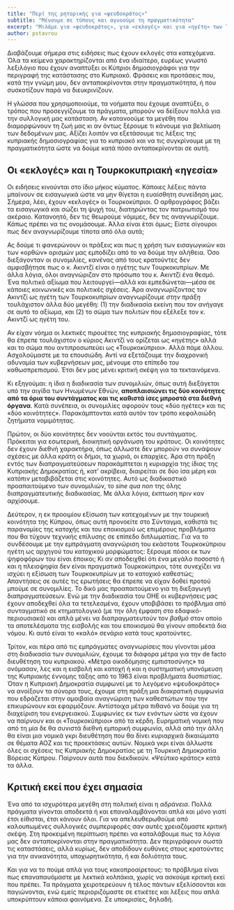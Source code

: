 ```yaml
---
title: "Περί της ρητορικής για «ψευδοκράτος»"
subtitle: "Μένουμε σε τύπους και αγνοούμε τη πραγματικότητα"
excerpt: "Μιλάμε για «ψευδοκράτος», για «εκλογές» και για «ηγέτη» των Τουρκοκυπρίων, χωρίς να αναγνωρίζουμε τις πραγματικότητες της κακής πολιτικής μας."
author: pstavrou
---
```

Διαβάζουμε σήμερα στις ειδήσεις πως έχουν εκλογές στα κατεχόμενα. Όλα τα κείμενα χαρακτηρίζονται από ένα ιδιαίτερο, ευρέως γνωστό λεξιλόγιο που έχουν αναπτύξει οι Κύπριοι δημοσιογράφοι για την περιγραφή της κατάστασης στο Κυπριακό. Φράσεις και προτάσεις που, κατά την γνώμη μου, δεν ανταποκρίνονται στην πραγματικότητα, ή που συσκοτίζουν παρά να διευκρινίζουν.

Η γλώσσα που χρησιμοποιούμε, τα νοήματα που έχουμε αναπτύξει, ο τρόπος που προσεγγίζουμε τα πράγματα, μπορούν να δείξουν πολλά για την συλλογική μας κατάσταση. Αν κατανοούμε τα μεγέθη που διαμορφώνουν τη ζωή μας κι αν όντως ξέρουμε τι κάνουμε για βελτίωση των δεδομένων μας. Αξίζει λοιπόν να εξετάσουμε τις λέξεις της κυπριακής δημοσιογραφίας για το κυπριακό και να τις συγκρίνουμε με τη πραγματικότητα ώστε να δούμε κατά πόσο ανταποκρίνονται σε αυτή.

## Οι «εκλογές» και η Τουρκοκυπριακή «ηγεσία»

Οι ειδήσεις κινούνται στο ίδιο μήκος κύματος. Κάποιες λέξεις πάντα μπαίνουν σε εισαγωγικά ώστε να μην θίγεται η ευαίσθητη συνείδηση μας. Σήμερα, λέει, έχουν «εκλογές» οι Τουρκοκύπριοι. Ο αρθρογράφος βάζει τα εισαγωγικά και σώζει τη ψυχή του, διατηρώντας τον πατριωτισμό του ακέραιο. Κατανοητό, δεν τις θεωρούμε νόμιμες, δεν τις αναγνωρίζουμε. Κάπως πρέπει να τις ονομάσουμε. Άλλα είναι έτσι όμως; Είστε σίγουροι πως δεν αναγνωρίζουμε τίποτα από όλα αυτά;

Ας δούμε τι φανερώνουν οι πράξεις και πως η χρήση των εισαγωγικών και των «ορθών» ορισμών μας εμποδίζει από το να δούμε την αλήθεια. Όσο διεξάγονταν οι συνομιλίες, κανένας από τους κρατούντες δεν αμφισβήτησε πως ο κ. Ακιντζί είναι ο ηγέτης των Τουρκοκυπρίων. Με άλλα λόγια, όλοι αναγνώριζαν στο πρόσωπο του κ. Ακιντζί ένα θεσμό. Ένα πολιτικό αξίωμα που λειτουργεί—αλλά και εμπεδώνεται—μέσα σε κάποιες κοινωνικές και πολιτικές σχέσεις. Άρα αναγνωρίζοντας τον Ακιντζί ως ηγέτη των Τουρκοκυπρίων αναγνωρίζουμε *στην πράξη* τουλάχιστον άλλα δύο μεγέθη: (1) την διαδικασία εκείνη που τον ανήγαγε σε αυτό το αξίωμα, και (2) το σώμα των πολιτών που εξέλεξε τον κ. Ακιντζί ως ηγέτη του.

Αν είχαν νόημα οι λεκτικές πιρουέτες της κυπριακής δημοσιογραφίας, τότε θα έπρεπε τουλάχιστον ο κύριος Ακιντζί να ορίζεται ως «ηγέτης» αλλά και το σώμα που αντιπροσωπεύει ως «Τουρκοκύπριοι». Αλλά πάμε άλλου. Ασχολούμαστε με τα επουσιώδη. Αντί να εξετάζουμε την διαχρονική αδυναμία των κυβερνήσεων μας, μένουμε στο επίπεδο του καθωσπρεπισμού. Έτσι δεν μας μένει κριτική σκέψη για τα τεκταινόμενα.

Κι εξηγούμαι: η ίδια η διαδικασία των συνομιλιών, όπως αυτή διεξάγεται υπό την αιγίδα των Ηνωμένων Εθνών, **αποπλαισιώνει τις δύο κοινότητες από τα όρια του συντάγματος και τις καθιστά ίσες μπροστά στα διεθνή όργανα**. Κατά συνέπεια, οι συνομιλίες αφορούν τους «δύο ηγέτες» και τις «δύο κοινότητες». Παρακάμπτονται κατά αυτόν τον τρόπο κεφαλαιώδη ζητήματα νομιμότητας. 

Πρώτον, οι δύο κοινότητες δεν νοούνται εκτός του συντάγματος. Πρόκειται για εσωτερική, διοικητική οργάνωση του κράτους. Οι κοινότητες δεν έχουν διεθνή χαρακτήρα, όπως άλλωστε δεν μπορούν να συνάψουν σχέσεις με άλλα κράτη οι δήμοι, τα χωριά, οι επαρχίες. Άρα στη πράξη εντός των διαπραγματεύσεων παρακάμπτεται η κυριαρχία της ίδιας της Κυπριακής Δημοκρατίας ή, κατ’ ακρίβεια, διαιρείται σε δύο ίσα μέρη και κατόπιν μεταβιβάζεται στις κοινότητες. Αυτό ως διαδικαστικό προαπαιτούμενο των συνομιλιών, το *sine qua non* της όλης διαπραγματευτικής διαδικασίας. Με άλλα λόγια, έκπτωση πριν καν αρχίσουμε.

Δεύτερον, η εκ προοιμίου εξίσωση των κατεχομένων με την τουρκική κοινότητα της Κύπρου, όπως αυτή προνοείτε στο Σύνταγμα, καθιστά τις παρανομίες της κατοχής και του εποικισμού ως επιμέρους προβλήματα που θα τύχουν τεχνικής επίλυσης σε επίπεδο διπλωματίας. Για να το συνδέσουμε με την εμπράγματη αναγνώριση του εκάστοτε Τουρκοκύπριου ηγέτη ως αρχηγού του κατοχικού μορφώματος: ξέρουμε πόσοι εκ των ψηφοφόρων του είναι έποικοι; Κι αν αποδειχθεί ότι ένα μεγάλο ποσοστό ή και η πλειοψηφία δεν είναι πραγματικά Τουρκοκύπριοι, τότε συνεχίζει να ισχύει η εξίσωση των Τουρκοκυπρίων με το κατοχικό καθεστώς; Απαντήσεις σε αυτές τις ερωτήσεις θα έπρεπε να είχαν δοθεί προτού μπούμε σε συνομιλίες. Το δικό μας προαπαιτούμενο για τη διεξαγωγή διαπραγματεύσεων. Ενώ με την διαδικασία του ΟΗΕ οι κυβερνήσεις μας έχουν αποδεχθεί όλα τα τετελεσμένα, έχουν υποβιβάσει το πρόβλημα από συνταγματικό σε κτηματολογικό (με την όλη έμφαση στο εδαφικό-περιουσιακό) και απλά μένει να διαπραγματευτούν τον *βαθμό* στον οποίο τα αποτελέσματα της εισβολής και του εποικισμού θα γίνουν αποδεκτά δια νόμου. Κι αυτό είναι το «καλό» σενάριο κατά τους κρατούντες.

Τρίτον, και πέρα από τις εμπράγματες αναγνωρίσεις που γίνονται μέσα στη διαδικασία των συνομιλιών, έχουμε τα διάφορα μέτρα για την de facto διευθέτηση του κυπριακού. «Μέτρα οικοδόμησης εμπιστοσύνης» τα ονόμασαν, λες και η εισβολή και κατοχή ή και η συστηματική υπονόμευση της Κυπριακής έννομης τάξης από το 1963 είναι προβλήματα δυσπιστίας. Όταν η Κυπριακή Δημοκρατία συμφωνεί με το λεγόμενο «ψευδοκράτος» να ανοίξουν τα σύνορα τους, έχουμε στη πράξη μια διακρατική συμφωνία που εδράζεται στην αμοιβαία αναγνώριση των καθεστώτων που την επικυρώνουν και εφαρμόζουν. Αντίστοιχα μέτρα πιθανό να δούμε για τη διαχείριση του ενεργειακού. Συμφωνίες εκ των ενόντων ώστε να έχουν να παίρνουν και οι «Τουρκοκύπριοι» από τα κέρδη. Ευρηματική νομική που από τη μία δε θα συνιστά διεθνή εμπορική συμφωνία, αλλά από την άλλη θα είναι μια νομικά γκρι διευθέτηση που θα δίνει κυριαρχικά δικαιώματα σε θέματα ΑΟΖ και τις προεκτάσεις αυτών. Νομικά γκρι είναι άλλωστε όλες οι σχέσεις τις Κυπριακής Δημοκρατίας με τη Τουρκική Δημοκρατία Βόρειας Κύπρου. Παίρνουν αυτά που διεκδικούν. «Ψεύτικο κράτος» κατά τα άλλα.

## Κριτική εκεί που έχει σημασία

Ένα από τα ισχυρότερα μεγέθη στη πολιτική είναι η *αδράνεια*. Πολλά πράγματα γίνονται αποδεκτά ή και επαναλαμβάνονται απλά και μόνο γιατί έτσι είθισται, έτσι κάνουν όλοι. Για να απελευθερωθούμε από καλουπωμένες συλλογικές συμπεριφορές σαν αυτές χρειαζόμαστε κριτική σκέψη. Στη προκειμένη περίπτωση πρέπει να καταλάβουμε πως τα λόγια μας δεν ανταποκρίνονται στην πραγματικότητα. Δεν περιγράφουν σωστά τις καταστάσεις, αλλά κυρίως, δεν αποδίδουν ευθύνες στους κρατούντες για την ανικανότητα, υποχωρητικότητα, ή και δολιότητα τους.

Και για να το πούμε απλά για τους κακοπροαίρετους: το πρόβλημα είναι πως επαναπαυόμαστε με λεκτικά κολπάκια, χωρίς να ασκούμε κριτική εκεί που πρέπει. Τα πράγματα χειροτερεύουν ή τέλος πάντων εξελίσσονται και παγιώνονται, ενώ εμείς περιοριζόμαστε σε ετικέτες και λέξεις που απλά υποκρύπτουν κάποια φαινόμενα. Σε υποκρισίες, δηλαδή.

